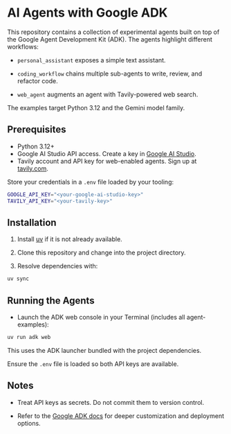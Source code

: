 # AI Agents with Google ADK

This repository contains a collection of experimental agents built on top of the Google Agent Development Kit (ADK). The agents highlight different workflows:

- `personal_assistant` exposes a simple text assistant.

- `coding_workflow` chains multiple sub-agents to write, review, and refactor code.

- `web_agent` augments an agent with Tavily-powered web search.

The examples target Python 3.12 and the Gemini model family.

## Prerequisites

- Python 3.12+
- Google AI Studio API access. Create a key in [Google AI Studio](https://aistudio.google.com/prompts/new_chat).
- Tavily account and API key for web-enabled agents. Sign up at [tavily.com](https://www.tavily.com/).

Store your credentials in a `.env` file loaded by your tooling:

```bash
GOOGLE_API_KEY="<your-google-ai-studio-key>"
TAVILY_API_KEY="<your-tavily-key>"
```

## Installation

1. Install [uv](https://docs.astral.sh/uv/getting-started/installation/) if it is not already available.

2. Clone this repository and change into the project directory.

3. Resolve dependencies with:

```bash
uv sync
```

## Running the Agents

- Launch the ADK web console in your Terminal (includes all agent-examples):

```bash
uv run adk web
```

This uses the ADK launcher bundled with the project dependencies. 

Ensure the `.env` file is loaded so both API keys are available.


## Notes

- Treat API keys as secrets. Do not commit them to version control.

- Refer to the [Google ADK docs](https://google.github.io/adk-docs/) for deeper customization and deployment options.

